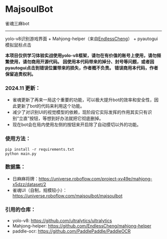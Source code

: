 # MajsoulBot

雀魂三麻bot

---

yolo-v8识别游戏界面 + Mahjong-helper（来自[EndlessCheng](https://github.com/EndlessCheng)） + pyautogui模拟鼠标点击

**本项目仅供学习体验实战使用yolo-v8框架，请勿在有价值的账号上使用，请勿频繁使用，请勿商用开源代码。 因使用本代码带来的掉分、封号等问题，或者因pyautogui点击到错误位置带来的损失，作者概不负责。 错误商用本代码，作者保留追责权利。**

### 2024.11 更新：

+ 雀魂更新了再来一局这个重要的功能，可以极大提升bot的效率和安全性，因此更新了bot的代码来利用这个功能。
+ 减少了对识别UI的视觉模型的依赖，现阶段它实际发挥的作用其实只有识别“立直”按钮，等想到好办法就把它彻底删掉。 
+ 现在bot会在局内使用左侧的按钮来开启除了自动摸切以外的功能。

### 使用方法：

```commandline
pip install -r requirements.txt
python main.py
```

### 数据集：

+ 日麻麻将牌：https://universe.roboflow.com/project-xv49e/mahjong-x5dzz/dataset/2
+ 雀魂UI（自制，规模较小）：https://universe.roboflow.com/majsoulbot/majsoulbot

### 引用的仓库：

+ yolo-v8: https://github.com/ultralytics/ultralytics
+ Mahjong-helper: https://github.com/EndlessCheng/mahjong-helper
+ paddle-ocr: https://github.com/PaddlePaddle/PaddleOCR